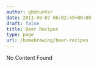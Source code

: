 ```yaml
---
author: gbmhunter
date: 2011-09-07 06:02:49+00:00
draft: false
title: Beer Recipes
type: page
url: /homebrewing/beer-recipes
---
```


No Content Found
